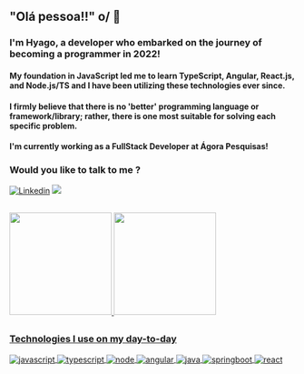 
  <h2>  "Olá pessoa!!" o/ 👋</h2>


<h3>
I'm Hyago, a developer who embarked on the journey of becoming a programmer in 2022!
</h3>

<h4>
My foundation in JavaScript led me to learn TypeScript, Angular, React.js, and Node.js/TS and I have been utilizing these technologies ever since.
</h4>

<h4>
I firmly believe that there is no 'better' programming language or framework/library; rather, there is one most suitable for solving each specific problem.
</h4>

<h4> 
  I'm currently working as a FullStack Developer at Ágora Pesquisas!
</h4>
  
<h3>
  Would you like to talk to me ?
</h3>

[![Linkedin](https://img.shields.io/badge/LinkedIn-0077B5?style=for-the-badge&logo=linkedin&logoColor=white)](https://www.linkedin.com/in/hyago-eurico-421654207/)
<a href = "mailto:hyago.eurico.dev@gmail.com"><img src="https://img.shields.io/badge/-Gmail-%23333?style=for-the-badge&logo=gmail&logoColor=white" target="_blank"></a>

##

  <a href="https://github.com/Hyago-nsa">
<img height="180em" src="https://github-readme-stats.vercel.app/api?username=Hyago-nsa&show_icons=true&theme=radical&include_all_commits=true&count_private=true"/>  <img height="180em" src="https://github-readme-stats.vercel.app/api/top-langs/?username=Hyago-nsa&layout=compact&langs_count=7&theme=radical"/>

##

<h3>Technologies I use on my day-to-day</h3>

<div style="display: inline_block">
  <img align="center" alt="javascript" src="https://img.shields.io/badge/JavaScript-F7DF1E?style=for-the-badge&logo=javascript&logoColor=black" />
  <img align="center" alt="typescript" src="https://img.shields.io/badge/Typescript-4584b6?style=for-the-badge&logo=typescript&logoColor=fff" />
  <img align="center" alt="node" src="https://img.shields.io/badge/Node.js-6cc24a?style=for-the-badge&logo=node.js&logoColor=black" />
  <img align="center" alt="angular" src="https://img.shields.io/badge/Angular-C3002F?style=for-the-badge&logo=angular&logoColor=ffffff" />
  <img align="center" alt="java" src="https://img.shields.io/badge/java-339999?style=for-the-badge&logo=openjdk&logoColor=ffffff" />
  <img align="center" alt="springboot" src="https://img.shields.io/badge/springboot-6DB33F?style=for-the-badge&logo=springboot&logoColor=fff" /> 
  <img align="center" alt="react" src="https://img.shields.io/badge/React-20232A?style=for-the-badge&logo=react&logoColor=61DAFB" />
</div><br/>

